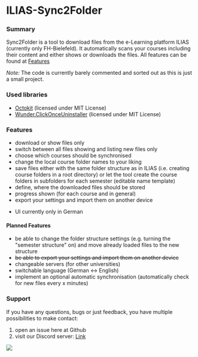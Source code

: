 ILIAS-Sync2Folder
=================
### Summary
Sync2Folder is a tool to download files from the e-Learning platform ILIAS (currently only FH-Bielefeld).
It automatically scans your courses including their content and either shows or downloads the files.
All features can be found at [Features](#features)

*Note:* The code is currently barely commented and sorted out as this is just a small project.

### Used libraries
+ [Octokit](https://github.com/octokit/octokit.net) (licensed under MIT License)
+ [Wunder.ClickOnceUninstaller](https://github.com/6wunderkinder/Wunder.ClickOnceUninstaller) (licensed under MIT License)


### Features
+ download or show files only
+ switch between all files showing and listing new files only
+ choose which courses should be synchronised
+ change the local course folder names to your liking
+ save files either with the same folder structure as in ILIAS (i.e. creating course folders in a root directory) or let the tool create the course folders in subfolders for each semester (editable name template)
+ define, where the downloaded files should be stored
+ progress shown (for each course and in general)
+ export your settings and import them on another device
- UI currently only in German

#### Planned Features
+ be able to change the folder structure settings (e.g. turning the "semester structure" on) and move already loaded files to the new structure
+ ~~be able to export your settings and import them on another device~~
+ changeable servers (for other universities)
+ switchable language (German <-> English)
+ implement an optional automatic synchronisation (automatically check for new files every x minutes)

### Support
If you have any questions, bugs or just feedback, you have multiple possibilities to make contact:
1. open an issue here at Github
2. visit our Discord server: [Link](http://discord.gg/zxDfVpM)

![](https://img.shields.io/discord/469639729164582912.svg?style=for-the-badge)
